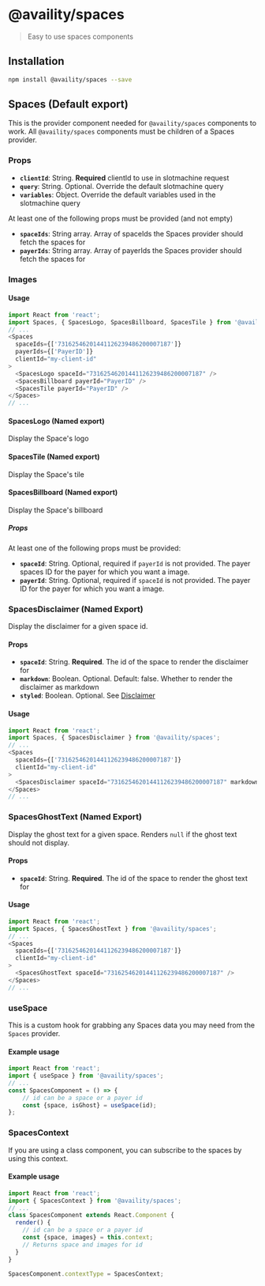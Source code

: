 # @availity/spaces

> Easy to use spaces components

## Installation

```bash
npm install @availity/spaces --save
```

## Spaces (Default export)
This is the provider component needed for `@availity/spaces` components to work. All `@availity/spaces` components must be children of a Spaces provider.

### Props

- **`clientId`**: String. **Required** clientId to use in slotmachine request
- **`query`**: String. Optional. Override the default slotmachine query
- **`variables`**: Object. Override the default variables used in the slotmachine query

At least one of the following props must be provided (and not empty)
- **`spaceIds`**: String array. Array of spaceIds the Spaces provider should fetch the spaces for
- **`payerIds`**: String array. Array of payerIds the Spaces provider should fetch the spaces for

### Images

#### Usage
```javascript
import React from 'react';
import Spaces, { SpacesLogo, SpacesBillboard, SpacesTile } from '@availity/spaces';
// ... 
<Spaces
  spaceIds={['73162546201441126239486200007187']}
  payerIds={['PayerID']}
  clientId="my-client-id"
>
  <SpacesLogo spaceId="73162546201441126239486200007187" />
  <SpacesBillboard payerId="PayerID" />
  <SpacesTile payerId="PayerID" />
</Spaces>
// ...
```

#### SpacesLogo (Named export)
Display the Space's logo

#### SpacesTile (Named export)
Display the Space's tile

#### SpacesBillboard (Named export)
Display the Space's billboard

##### Props

At least one of the following props must be provided:

- **`spaceId`**: String. Optional, required if `payerId` is not provided. The payer spaces ID for the payer for which you want a image.
- **`payerId`**: String. Optional, required if `spaceId` is not provided. The payer ID for the payer for which you want a image.

### SpacesDisclaimer (Named Export)
Display the disclaimer for a given space id. 

#### Props
- **`spaceId`**: String. **Required**. The id of the space to render the disclaimer for
- **`markdown`**: Boolean. Optional. Default: false. Whether to render the disclaimer as markdown
- **`styled`**: Boolean. Optional. See [Disclaimer](../typography)

#### Usage
```javascript
import React from 'react';
import Spaces, { SpacesDisclaimer } from '@availity/spaces';
// ... 
<Spaces
  spaceIds={['73162546201441126239486200007187']}
  clientId="my-client-id"
>
  <SpacesDisclaimer spaceId="73162546201441126239486200007187" markdown styled />
</Spaces>
// ...
```

### SpacesGhostText (Named Export)
Display the ghost text for a given space. Renders `null` if the ghost text should not display.

#### Props
- **`spaceId`**: String. **Required**. The id of the space to render the ghost text for

#### Usage
```javascript
import React from 'react';
import Spaces, { SpacesGhostText } from '@availity/spaces';
// ... 
<Spaces
  spaceIds={['73162546201441126239486200007187']}
  clientId="my-client-id"
>
  <SpacesGhostText spaceId="73162546201441126239486200007187" />
</Spaces>
// ...
```

### useSpace

This is a custom hook for grabbing any Spaces data you may need from the `Spaces` provider.

#### Example usage

```javascript
import React from 'react';
import { useSpace } from '@availity/spaces';
// ...
const SpacesComponent = () => {
    // id can be a space or a payer id
    const {space, isGhost} = useSpace(id);
};
```

### SpacesContext

If you are using a class component, you can subscribe to the spaces by using this context.


#### Example usage

```javascript
import React from 'react';
import { SpacesContext } from '@availity/spaces';
// ...
class SpacesComponent extends React.Component {
  render() { 
    // id can be a space or a payer id
    const {space, images} = this.context;
    // Returns space and images for id
  }
}

SpacesComponent.contextType = SpacesContext;
```
